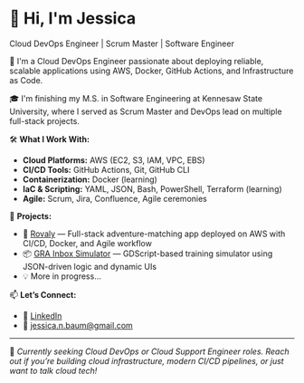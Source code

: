 # 👋 Hi, I'm Jessica 
Cloud DevOps Engineer | Scrum Master | Software Engineer

🚀 I'm a Cloud DevOps Engineer passionate about deploying reliable, scalable applications using AWS, Docker, GitHub Actions, and Infrastructure as Code.

🎓 I'm finishing my M.S. in Software Engineering at Kennesaw State University, where I served as Scrum Master and DevOps lead on multiple full-stack projects.

🛠️ **What I Work With:**
- **Cloud Platforms:** AWS (EC2, S3, IAM, VPC, EBS)
- **CI/CD Tools:** GitHub Actions, Git, GitHub CLI
- **Containerization:** Docker (learning)
- **IaC & Scripting:** YAML, JSON, Bash, PowerShell, Terraform (learning)
- **Agile:** Scrum, Jira, Confluence, Agile ceremonies

💼 **Projects:**
- 🔗 [Rovaly]([https://github.com/yourusername/rovaly](https://github.com/jnbaum/SWE6733-Group-1)) — Full-stack adventure-matching app deployed on AWS with CI/CD, Docker, and Agile workflow
- 📦 [GRA Inbox Simulator]([https://github.com/yourusername/gra-simulator](https://github.com/NMurphyGSU/InboxSimulator)) — GDScript-based training simulator using JSON-driven logic and dynamic UIs
- 💡 More in progress...

📫 **Let’s Connect:**
- 🔗 [LinkedIn]([https://linkedin.com/in/yourusername](https://www.linkedin.com/in/jbaum1207/))
- 📧 jessica.n.baum@gmail.com

---

🧭 *Currently seeking Cloud DevOps or Cloud Support Engineer roles. Reach out if you’re building cloud infrastructure, modern CI/CD pipelines, or just want to talk cloud tech!*
